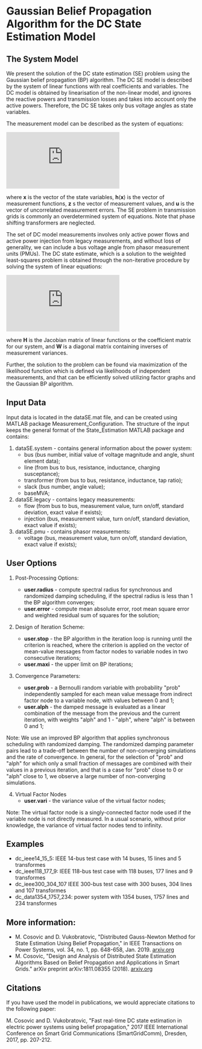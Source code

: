 # Gaussian Belief Propagation Algorithm for the DC State Estimation Model 

## The System Model
We present the solution of the DC state estimation (SE) problem using the Gaussian belief propagation (BP) algorithm. The DC SE model is described by the system of linear functions with real coefficients and variables. The DC model is obtained by linearisation of the non-linear model, and ignores the reactive powers and transmission losses and takes into account only the active powers. Therefore, the DC SE takes only bus voltage angles as state variables.

The measurement model can be described as the system of equations:

![equation](https://latex.codecogs.com/gif.latex?%5Cmathbf%7Bz%7D%20%3D%20%5Cmathbf%7Bh%7D%28%5Cmathbf%7Bx%7D%29&plus;%5Cmathbf%7Bu%7D)

where **x** is the vector of the state variables, **h**(**x**) is the vector of measurement functions, **z** s the vector of measurement values, and **u** is the vector of uncorrelated measurement errors. The SE problem in transmission grids is commonly an overdetermined system of equations. Note that phase shifting transformers are neglected.

The set of DC model measurements involves only active power flows and active power injection from legacy measurements, and without loss of generality, we can include a bus voltage angle from phasor measurement units (PMUs). The DC state estimate, which is a solution to the weighted least-squares problem is obtained through the non-iterative procedure by solving the system of linear equations:

![wls](https://latex.codecogs.com/gif.latex?%28%5Cmathbf%7BH%7D%5ET%5Cmathbf%7BW%7D%5Cmathbf%7BH%7D%29%5Cmathbf%7Bx%7D%20%3D%20%5Cmathbf%7BH%7D%5ET%5Cmathbf%7BW%7D%5Cmathbf%7Bz%7D)

where **H** is the Jacobian matrix of linear functions or the coefficient matrix for our system, and **W** is a diagonal matrix containing inverses of measurement variances. 

Further, the solution to the problem can be found via maximization of the likelihood function which is defined via likelihoods of independent measurements, and that can be efficiently solved utilizing factor graphs and the Gaussian BP algorithm. 

## Input Data
Input data is located in the dataSE.mat file, and can be created using MATLAB package Measurement_Configuration. The structure of the input keeps the general format of the State_Estimation MATLAB package and contains:
1. dataSE.system - contains general information about the power system:
   - bus (bus number, initial value of voltage magnitude and angle, shunt element data);
   - line (from bus to bus, resistance, inductance, charging susceptance);
   - transformer (from bus to bus, resistance, inductance, tap ratio);
   - slack (bus number, angle value);
   - baseMVA;
2. dataSE.legacy - contains legacy measurements:
   - flow (from bus to bus, measurement value, turn on/off, standard deviation, exact value if exists);
   - injection (bus, measurement value, turn on/off, standard deviation, exact value if exists);
3. dataSE.pmu - contains phasor measurements:
   - voltage (bus, measurement value, turn on/off, standard deviation, exact value if exists);


 ## User Options
1. Post-Processing Options:
   - **user.radius** - compute spectral radius for synchronous and randomized damping scheduling, if the spectral radius is less than 1 the BP algorithm converges;
   - **user.error**  - compute mean absolute error, root mean square error and weighted residual sum of squares for the solution;

2. Design of Iteration Scheme:
   - **user.stop** - the BP algorithm in the iteration loop is running until the criterion is reached, where the criterion is applied on the vector of mean-value messages from factor nodes to variable nodes in two consecutive iterations;
   - **user.maxi** - the upper limit on BP iterations;

3. Convergence Parameters:
   - **user.prob** - a Bernoulli random variable with probability "prob" independently sampled for each mean value message from indirect factor node to a variable node, with values between 0 and 1;
   - **user.alph** - the damped message is evaluated as a linear combination of the message from the previous and the current iteration,
               with weights "alph" and 1 - "alph", where "alph" is between 0 and 1;

Note: We use an improved BP algorithm that applies synchronous scheduling with randomized damping. The randomized damping parameter pairs lead to a trade-off between the number of non-converging simulations and the rate of convergence. In general, for the selection of "prob" and "alph" for which only a small fraction of messages are combined with their values in a previous iteration, and that is a case for "prob" close to 0 or "alph" close to 1, we observe a large number of non-converging simulations.

4. Virtual Factor Nodes
   - **user.vari** - the variance value of the virtual factor nodes;

Note: The virtual factor node is a singly-connected factor node used if the variable node is not directly measured. In a usual scenario, without prior knowledge, the variance of virtual factor nodes tend to infinity. 

## Examples
 - dc_ieee14_15_5: IEEE 14-bus test case with 14 buses, 15 lines and 5 transformes
 - dc_ieee118_177_9: IEEE 118-bus test case with 118 buses, 177 lines and 9 transformes 
 - dc_ieee300_304_107 IEEE 300-bus test case with 300 buses, 304 lines and 107 transformes
 - dc_data1354_1757_234: power system with 1354 buses, 1757 lines and 234 transformes


## More information: 
- M. Cosovic and D. Vukobratovic, "Distributed Gauss-Newton Method for State Estimation Using Belief Propagation," in IEEE Transactions on  Power Systems, vol. 34, no. 1, pp. 648-658, Jan. 2019. [arxiv.org](https://arxiv.org/pdf/1702.05781.pdf)
- M. Cosovic, "Design and Analysis of Distributed State Estimation Algorithms Based on Belief Propagation and Applications in Smart Grids." arXiv preprint arXiv:1811.08355 (2018). [arxiv.org](https://arxiv.org/pdf/1811.08355.pdf)

## Citations
If you have used the model in publications, we would appreciate citations to the following paper:

M. Cosovic and D. Vukobratovic, "Fast real-time DC state estimation in electric power systems using belief propagation," 2017 IEEE International Conference on Smart Grid Communications (SmartGridComm), Dresden, 2017, pp. 207-212.
